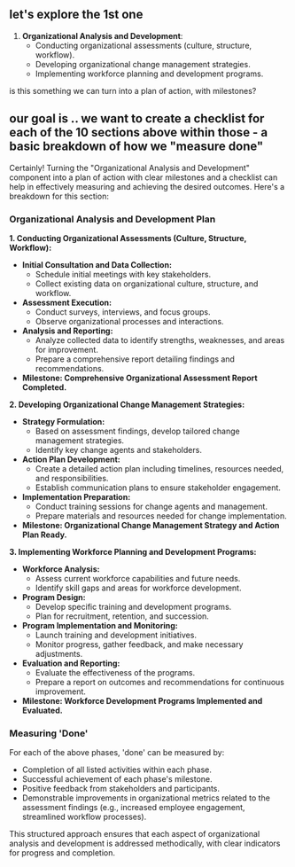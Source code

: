 let's explore the 1st one
-----

1. **Organizational Analysis and Development**:
   - Conducting organizational assessments (culture, structure, workflow).
   - Developing organizational change management strategies.
   - Implementing workforce planning and development programs.

is this something we can turn into a plan of action, with milestones? 

our goal is .. we want to create a checklist for each of the 10 sections above 
within those - a basic breakdown of how we "measure done" 
-----

Certainly! Turning the "Organizational Analysis and Development" component into a plan of action with clear milestones and a checklist can help in effectively measuring and achieving the desired outcomes. Here's a breakdown for this section:

### Organizational Analysis and Development Plan

**1. Conducting Organizational Assessments (Culture, Structure, Workflow):**
   - **Initial Consultation and Data Collection:**
     - Schedule initial meetings with key stakeholders.
     - Collect existing data on organizational culture, structure, and workflow.
   - **Assessment Execution:**
     - Conduct surveys, interviews, and focus groups.
     - Observe organizational processes and interactions.
   - **Analysis and Reporting:**
     - Analyze collected data to identify strengths, weaknesses, and areas for improvement.
     - Prepare a comprehensive report detailing findings and recommendations.
   - **Milestone: Comprehensive Organizational Assessment Report Completed.**

**2. Developing Organizational Change Management Strategies:**
   - **Strategy Formulation:**
     - Based on assessment findings, develop tailored change management strategies.
     - Identify key change agents and stakeholders.
   - **Action Plan Development:**
     - Create a detailed action plan including timelines, resources needed, and responsibilities.
     - Establish communication plans to ensure stakeholder engagement.
   - **Implementation Preparation:**
     - Conduct training sessions for change agents and management.
     - Prepare materials and resources needed for change implementation.
   - **Milestone: Organizational Change Management Strategy and Action Plan Ready.**

**3. Implementing Workforce Planning and Development Programs:**
   - **Workforce Analysis:**
     - Assess current workforce capabilities and future needs.
     - Identify skill gaps and areas for workforce development.
   - **Program Design:**
     - Develop specific training and development programs.
     - Plan for recruitment, retention, and succession.
   - **Program Implementation and Monitoring:**
     - Launch training and development initiatives.
     - Monitor progress, gather feedback, and make necessary adjustments.
   - **Evaluation and Reporting:**
     - Evaluate the effectiveness of the programs.
     - Prepare a report on outcomes and recommendations for continuous improvement.
   - **Milestone: Workforce Development Programs Implemented and Evaluated.**

### Measuring 'Done'

For each of the above phases, 'done' can be measured by:

- Completion of all listed activities within each phase.
- Successful achievement of each phase's milestone.
- Positive feedback from stakeholders and participants.
- Demonstrable improvements in organizational metrics related to the assessment findings (e.g., increased employee engagement, streamlined workflow processes).

This structured approach ensures that each aspect of organizational analysis and development is addressed methodically, with clear indicators for progress and completion.

